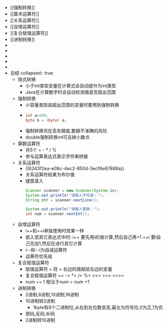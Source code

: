 - [[强制转换]]
- [[算术运算符]]
- [[关系运算符]]
- [[自增运算符]]
- [[复合赋值运算符]]
- [[进制转换]]
-
-
-
-
-
- 总结
  collapsed:: true
	- 隐式转换
		- 小于int类型变量在计算式会自动提升为int类型
		- Java在计算数字时会自动检测值是否超出范围
	- 强制转换
		- 小容量类型装超出范围的变量时要用到强制转换
		- ```java
		  int a=200;
		  byte b = (byte) a;
		  ```
		- 强制转换讯在丢失精度,数据不准确的风险
		- double强制转换int可去掉小数点
	- 算数运算符
		- 共5个   +  -  *  /  %
		- 参与运算表达式表示字符串拼接
	- 关系运算符
		- ((6243f2ea-e08c-4ec2-850d-3ecf6e67889a))
		- 关系运算符结果为布尔值
		- 键盘录入
		  ```java
		  Scanner scanner = new Scanner(System.in);
		  System.out.println("请输入字符串：");
		  String str = scanner.nextLine();
		  
		  System.out.println("请输入整数：");
		  int num = scanner.nextInt();
		  ```
	- 自增运算符
		- i++和++i单独使用时效果一样
		- 嵌入至其它表达式中时:
		  i++ 要先用i的值计算,然后自己再+1
		  ++i 要i自己先加1,然后在进行其它计算
		- i--和--i为自减运算符
		- 运算符优先级
	- 复合赋值运算符
		- 赋值运算符 =
		  将 = 右边的值赋给左边的变量
		- 复合赋值运算符
		  += -= *= /= %= <<= >>= >>>=
		- num += 1 相当于num = num +1
	- 进制转换
		- 2进制,8进制,10进制,16进制
		- 10进制转2进制
			- 1byte有8个二进制位,从右到左位数变高,最左为符号位,0为正,1为负
		- 原码,反码,补码
		- 2进制转10进制